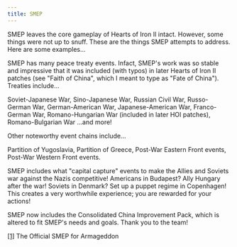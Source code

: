 ```yaml
---
title: SMEP
---
```

 SMEP leaves the core gameplay of Hearts of Iron II intact. However, some things were not up to snuff. These are the things SMEP attempts to address. Here are some examples...

SMEP has many peace treaty events. Infact, SMEP's work was so stable and impressive that it was included (with typos) in later Hearts of Iron II patches (see "Faith of China", which I meant to type as "Fate of China"). Treaties include...

Soviet-Japanese War, Sino-Japanese War, Russian Civil War, Russo-German War, German-American War, Japanese-American War, Franco-German War, Romano-Hungarian War (included in later HOI patches), Romano-Bulgarian War ...and more!

Other noteworthy event chains include...

Partition of Yugoslavia, Partition of Greece, Post-War Eastern Front events, Post-War Western Front events.

SMEP includes what "capital capture" events to make the Allies and Soviets war against the Nazis competitive! Americans in Budapest? Ally Hungary after the war! Soviets in Denmark? Set up a puppet regime in Copenhagen! This creates a very worthwhile experience; you are rewarded for your actions!

SMEP now includes the Consolidated China Improvement Pack, which is altered to fit SMEP's needs and goals. Thank you to the team!

[\[1\]](http://forum.paradoxplaza.com/forum/showthread.php?t=415865) The Official SMEP for Armageddon